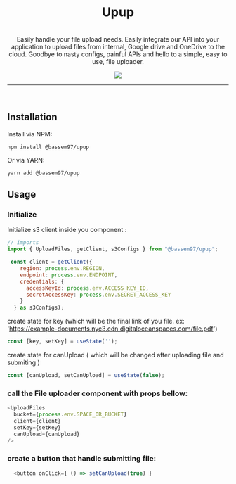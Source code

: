 <h1 align="center">
   Upup
</h1>

<br/>

<div align="center">
 Easily handle your file upload needs. Easily integrate our API into your application to upload files from internal, Google drive and OneDrive to the cloud. Goodbye to nasty configs, painful APIs and hello to a simple, easy to use, file uploader.

</div>

<p align="center">
  <a href="https://github.com/uNotesOfficial/upup">
    <img src="https://img.shields.io/badge/gzipped-80%20kb-4ba0f6" />
  </a>

<hr/>
<br />

## Installation

Install via NPM:

```shell
npm install @bassem97/upup
```

Or via YARN:

```shell
yarn add @bassem97/upup
```

## Usage

### Initialize

Initialize s3 client inside you component :

```javascript
// imports
import { UploadFiles, getClient, s3Configs } from "@bassem97/upup";

 const client = getClient({
    region: process.env.REGION,
    endpoint: process.env.ENDPOINT,
    credentials: {
      accessKeyId: process.env.ACCESS_KEY_ID,
      secretAccessKey: process.env.SECRET_ACCESS_KEY
    }
  } as s3Configs);
```

create state for key (which will be the final link of you file. ex: 'https://example-documents.nyc3.cdn.digitaloceanspaces.com/file.pdf')

```javascript
const [key, setKey] = useState('');
```

create state for canUpload ( which will be changed after uploading file and submiting )

```javascript
const [canUpload, setCanUpload] = useState(false);
```

### call the File uploader component with props bellow:

```javascript
<UploadFiles
  bucket={process.env.SPACE_OR_BUCKET}
  client={client}
  setKey={setKey}
  canUpload={canUpload}
/>
```

### create a button that handle submitting file:

```javascript
  <button onClick={ () => setCanUpload(true) }
```
